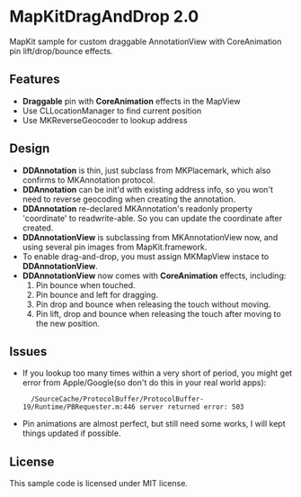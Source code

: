 # MapKitDragAndDrop 2.0

MapKit sample for custom draggable AnnotationView with CoreAnimation pin lift/drop/bounce effects.

## Features

* **Draggable** pin with **CoreAnimation** effects in the MapView
* Use CLLocationManager to find current position
* Use MKReverseGeocoder to lookup address

## Design
* **DDAnnotation** is thin, just subclass from MKPlacemark, which also confirms to MKAnnotation protocol.
* **DDAnnotation** can be init'd with existing address info, so you won't need to reverse geocoding when creating the annotation.
* **DDAnnotation** re-declared MKAnnotation's readonly property 'coordinate' to readwrite-able. So you can update the coordinate after created.
* **DDAnnotationView** is subclassing from MKAnnotationView now, and using several pin images from MapKit.framework.
* To enable drag-and-drop, you must assign MKMapView instace to **DDAnnotationView**.
* **DDAnnotationView** now comes with **CoreAnimation** effects, including:
    1. Pin bounce when touched.
    2. Pin bounce and left for dragging.
    3. Pin drop and bounce when releasing the touch without moving.
    4. Pin lift, drop and bounce when releasing the touch after moving to the new position.  

## Issues

* If you lookup too many times within a very short of period, you might get error from Apple/Google(so don't do this in your real world apps):

        /SourceCache/ProtocolBuffer/ProtocolBuffer-19/Runtime/PBRequester.m:446 server returned error: 503

* Pin animations are almost perfect, but still need some works, I will kept things updated if possible.

## License 

This sample code is licensed under MIT license.

